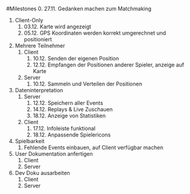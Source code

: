 #Milestones
0. 27.11. Gedanken machen zum Matchmaking
1. Client-Only
	1. 03.12. Karte wird angezeigt
	2. 05.12. GPS Koordinaten werden korrekt umgerechnet und positioniert
2. Mehrere Teilnehmer
	1. Client
		1. 10.12. Senden der eigenen Position
		2. 12.12. Empfangen der Positionen anderer Spieler, anzeige auf Karte
	2. Server
		1. 10.12. Sammeln und Verteilen der Positionen
3. Dateninterpretation
	1. Server
		1. 12.12. Speichern aller Events
		2. 14.12. Replays & Live Zuschauen
		3. 18.12. Anzeige von Statistiken
	2. Client
		1. 17.12. Infoleiste funktional
		2. 18.12. Anpassende Spielericons
4. Spielbarkeit
	1. Fehlende Events einbauen, auf Client verfügbar machen
5. User Dokumentation anfertigen
	1. Client
	2. Server
6. Dev Doku ausarbeiten
	1. Client
	2. Server
